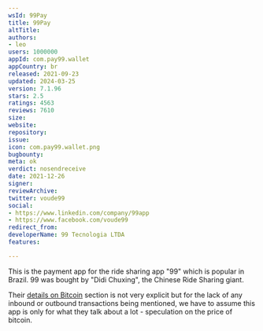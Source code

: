 ```yaml
---
wsId: 99Pay
title: 99Pay
altTitle: 
authors:
- leo
users: 1000000
appId: com.pay99.wallet
appCountry: br
released: 2021-09-23
updated: 2024-03-25
version: 7.1.96
stars: 2.5
ratings: 4563
reviews: 7610
size: 
website: 
repository: 
issue: 
icon: com.pay99.wallet.png
bugbounty: 
meta: ok
verdict: nosendreceive
date: 2021-12-26
signer: 
reviewArchive: 
twitter: voude99
social:
- https://www.linkedin.com/company/99app
- https://www.facebook.com/voude99
redirect_from: 
developerName: 99 Tecnologia LTDA
features: 

---
```


This is the payment app for the ride sharing app "99" which is popular in
Brazil. 99 was bought by "Didi Chuxing", the Chinese Ride Sharing giant.

Their
[details on Bitcoin](https://99app.com/99pay/novo-app/bitcoin/) section is not
very explicit but for the lack of any inbound or outbound transactions being
mentioned, we have to assume this app is only for what they talk about a lot -
speculation on the price of bitcoin.
